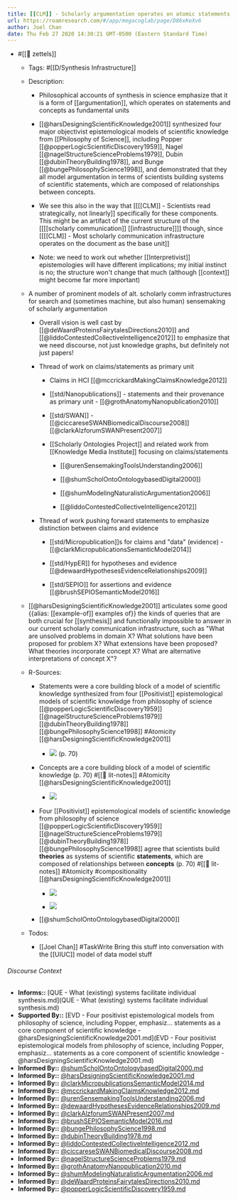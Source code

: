 ```yaml
---
title: [[CLM]] - Scholarly argumentation operates on atomic statements and concepts as fundamental units
url: https://roamresearch.com/#/app/megacoglab/page/D86xKeXv6
author: Joel Chan
date: Thu Feb 27 2020 14:30:21 GMT-0500 (Eastern Standard Time)
---
```


- #[[🌲 zettels]]

    - Tags: #[[D/Synthesis Infrastructure]]

    - Description:

        - Philosophical accounts of synthesis in science emphasize that it is a form of [[argumentation]], which operates on statements and concepts as fundamental units

        - [[@harsDesigningScientificKnowledge2001]] synthesized four major objectivist epistemological models of scientific knowledge from [[Philosophy of Science]], including Popper [[@popperLogicScientificDiscovery1959]], Nagel [[@nagelStructureScienceProblems1979]], Dubin [[@dubinTheoryBuilding1978]], and Bunge [[@bungePhilosophyScience1998]], and demonstrated that they all model argumentation in terms of scientists building systems of scientific statements, which are composed of relationships between concepts.

        - We see this also in the way that [[[[CLM]] - Scientists read strategically, not linearly]] specifically for these components. This might be an artifact of the current structure of the [[[[scholarly communication]] [[infrastructure]]]] though, since [[[[CLM]] - Most scholarly communication infrastructure operates on the document as the base unit]]

        - Note: we need to work out whether [[Interpretivist]] epistemologies will have different implications; my initial instinct is no; the structure won't change that much (although [[context]] might become far more important)

    - A number of prominent models of alt. scholarly comm infrastructures for search and (sometimes machine, but also human) sensemaking of scholarly argumentation

        - Overall vision is well cast by [[@deWaardProteinsFairytalesDirections2010]] and [[@liddoContestedCollectiveIntelligence2012]] to emphasize that we need discourse, not just knowledge graphs, but definitely not just papers!

        - Thread of work on claims/statements as primary unit

            - Claims in HCI [[@mccrickardMakingClaimsKnowledge2012]]

            - [[std/Nanopublications]]  - statements and their provenance as primary unit - [[@grothAnatomyNanopublication2010]]

            - [[std/SWAN]] - [[@ciccareseSWANBiomedicalDiscourse2008]] [[@clarkAlzforumSWANPresent2007]]

            - [[Scholarly Ontologies Project]] and related work from [[Knowledge Media Institute]] focusing on claims/statements

                - [[@urenSensemakingToolsUnderstanding2006]]

                - [[@shumScholOntoOntologybasedDigital2000]]

                - [[@shumModelingNaturalisticArgumentation2006]]

                - [[@liddoContestedCollectiveIntelligence2012]]

        - Thread of work pushing forward statements to emphasize distinction between claims and evidence

            - [[std/Micropublication]]s for claims and "data" (evidence) - [[@clarkMicropublicationsSemanticModel2014]]

            - [[std/HypER]] for hypotheses and evidence [[@dewaardHypothesesEvidenceRelationships2009]]

            - [[std/SEPIO]] for assertions and evidence [[@brushSEPIOSemanticModel2016]]

    - [[@harsDesigningScientificKnowledge2001]] articulates some good {{alias: [[example-of]] examples of}} the kinds of queries that are both crucial for [[synthesis]] and functionally impossible to answer in our current scholarly communication infrastructure, such as "What are unsolved problems in domain X? What solutions have been proposed for problem X? What extensions have been proposed? What theories incorporate concept X? What are alternative interpretations of concept X"?

    - R-Sources:

        - Statements were a core building block of a model of scientific knowledge synthesized from four [[Positivist]] epistemological models of scientific knowledge from philosophy of science [[@popperLogicScientificDiscovery1959]] [[@nagelStructureScienceProblems1979]] [[@dubinTheoryBuilding1978]] [[@bungePhilosophyScience1998]]   #Atomicity [[@harsDesigningScientificKnowledge2001]]

            - ![](https://firebasestorage.googleapis.com/v0/b/firescript-577a2.appspot.com/o/imgs%2Fapp%2Fmegacoglab%2FBKdsNedWQB?alt=media&token=8d75e1d8-bd58-439f-a232-a25ebf651691) (p. 70)

        - Concepts are a core building block of a model of scientific knowledge (p. 70) #[[📝 lit-notes]] #Atomicity [[@harsDesigningScientificKnowledge2001]]

            - ![](https://firebasestorage.googleapis.com/v0/b/firescript-577a2.appspot.com/o/imgs%2Fapp%2Fmegacoglab%2FJYjCmS2ftQ?alt=media&token=3752423e-86e7-4c31-931e-498bbd54b14d)

        - Four [[Positivist]] epistemological models of scientific knowledge from philosophy of science [[@popperLogicScientificDiscovery1959]] [[@nagelStructureScienceProblems1979]] [[@dubinTheoryBuilding1978]] [[@bungePhilosophyScience1998]] agree that scientists build __theories__ as systems of scientific __statements__, which are composed of relationships between __concepts__ (p. 70) #[[📝 lit-notes]] #Atomicity #compositionality [[@harsDesigningScientificKnowledge2001]]

            - ![](https://firebasestorage.googleapis.com/v0/b/firescript-577a2.appspot.com/o/imgs%2Fapp%2Fmegacoglab%2FiQqwB1-Ial?alt=media&token=9a46a986-ca6d-4ba8-85f8-f86aab6bf660)

            - ![](https://firebasestorage.googleapis.com/v0/b/firescript-577a2.appspot.com/o/imgs%2Fapp%2Fmegacoglab%2FME-fGcQ9mR?alt=media&token=5881b8ea-a80e-4c5d-a7b0-4099ceafff13)

        - [[@shumScholOntoOntologybasedDigital2000]]

    - Todos:

        - [[Joel Chan]] #TaskWrite Bring this stuff into conversation with the [[UIUC]] model of data model stuff

###### Discourse Context

- **Informs::** [QUE - What (existing) systems facilitate individual synthesis.md](QUE - What (existing) systems facilitate individual synthesis.md)
- **Supported By::** [EVD - Four positivist epistemological models from philosophy of science, including Popper, emphasiz... statements as a core component of scientific knowledge - @harsDesigningScientificKnowledge2001.md](EVD - Four positivist epistemological models from philosophy of science, including Popper, emphasiz... statements as a core component of scientific knowledge - @harsDesigningScientificKnowledge2001.md)
- **Informed By::** [@shumScholOntoOntologybasedDigital2000.md](@shumScholOntoOntologybasedDigital2000.md)
- **Informed By::** [@harsDesigningScientificKnowledge2001.md](@harsDesigningScientificKnowledge2001.md)
- **Informed By::** [@clarkMicropublicationsSemanticModel2014.md](@clarkMicropublicationsSemanticModel2014.md)
- **Informed By::** [@mccrickardMakingClaimsKnowledge2012.md](@mccrickardMakingClaimsKnowledge2012.md)
- **Informed By::** [@urenSensemakingToolsUnderstanding2006.md](@urenSensemakingToolsUnderstanding2006.md)
- **Informed By::** [@dewaardHypothesesEvidenceRelationships2009.md](@dewaardHypothesesEvidenceRelationships2009.md)
- **Informed By::** [@clarkAlzforumSWANPresent2007.md](@clarkAlzforumSWANPresent2007.md)
- **Informed By::** [@brushSEPIOSemanticModel2016.md](@brushSEPIOSemanticModel2016.md)
- **Informed By::** [@bungePhilosophyScience1998.md](@bungePhilosophyScience1998.md)
- **Informed By::** [@dubinTheoryBuilding1978.md](@dubinTheoryBuilding1978.md)
- **Informed By::** [@liddoContestedCollectiveIntelligence2012.md](@liddoContestedCollectiveIntelligence2012.md)
- **Informed By::** [@ciccareseSWANBiomedicalDiscourse2008.md](@ciccareseSWANBiomedicalDiscourse2008.md)
- **Informed By::** [@nagelStructureScienceProblems1979.md](@nagelStructureScienceProblems1979.md)
- **Informed By::** [@grothAnatomyNanopublication2010.md](@grothAnatomyNanopublication2010.md)
- **Informed By::** [@shumModelingNaturalisticArgumentation2006.md](@shumModelingNaturalisticArgumentation2006.md)
- **Informed By::** [@deWaardProteinsFairytalesDirections2010.md](@deWaardProteinsFairytalesDirections2010.md)
- **Informed By::** [@popperLogicScientificDiscovery1959.md](@popperLogicScientificDiscovery1959.md)

